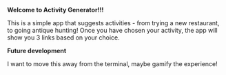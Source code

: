 **Welcome to Activity Generator!!!**

This is a simple app that suggests activities - from trying a new restaurant, to going antique hunting! Once you have chosen your activity, the app will show you 3 links based on your choice. 

**Future development**

I want to move this away from the terminal, maybe gamify the experience!
